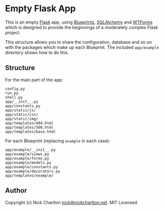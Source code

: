 # Empty Flask App

This is an empty [Flask][] app, using [Blueprints][], [SQLAlchemy][] and [WTForms][]
which is designed to provide the beginnings of a moderately complex Flask project.

This structure allows you to share the configuration, database and so on with the
packages which make up each Blueprint. The included `app/example` directory shows
how to do this.

## Structure

For the main part of the app:

```
config.py
run.py
shell.py
app/__init__.py
app/constants.py
app/static/js/
app/static/css/
app/static/img/
app/templates/404.html
app/templates/500.html
app/templates/base.html
```

For each Blueprint (replacing `example` in each case):

```
app/example/__init__.py
app/example/views.py
app/example/forms.py
app/example/models.py
app/example/constants.py
app/example/decorators.py
app/templates/example/
```

## Author

Copyright (c) Nick Charlton <nick@nickcharlton.net>. MIT Licensed.

[Flask]: http://flask.pocoo.org/
[Blueprints]: http://flask.pocoo.org/docs/blueprints/
[SQLAlchemy]: http://www.sqlalchemy.org/
[WTForms]: http://wtforms.readthedocs.org/en/latest/
